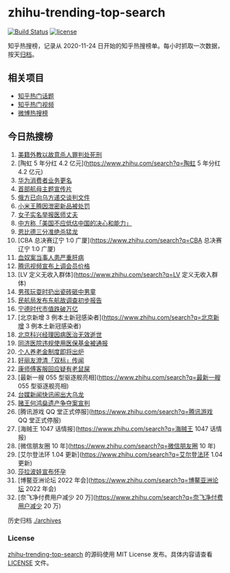 # zhihu-trending-top-search

[![Build Status](https://github.com/justjavac/zhihu-trending-top-search/workflows/ci/badge.svg?branch=main)](https://github.com/justjavac/zhihu-trending-top-search/actions)
[![license](https://img.shields.io/github/license/justjavac/zhihu-trending-top-search)](https://github.com/justjavac/zhihu-trending-top-search/blob/main/LICENSE)

知乎热搜榜，记录从 2020-11-24 日开始的知乎热搜榜单。每小时抓取一次数据，按天[归档](./archives)。

## 相关项目

- [知乎热门话题](https://github.com/justjavac/zhihu-trending-hot-questions)
- [知乎热门视频](https://github.com/justjavac/zhihu-trending-hot-video)
- [微博热搜榜](https://github.com/justjavac/weibo-trending-hot-search)

## 今日热搜榜

<!-- BEGIN -->
<!-- 最后更新时间 Fri Apr 22 2022 18:13:41 GMT+0800 (China Standard Time) -->

1. [美籍外教以故意杀人罪判处死刑](https://www.zhihu.com/search?q=美籍外教以故意杀人罪判处死刑)
1. [陶虹 5 年分红 4.2 亿元](https://www.zhihu.com/search?q=陶虹 5 年分红 4.2 亿元)
1. [华为消费者业务更名](https://www.zhihu.com/search?q=华为消费者业务更名)
1. [首部航母主题宣传片](https://www.zhihu.com/search?q=首部航母主题宣传片)
1. [俄方已向乌方递交谈判文件](https://www.zhihu.com/search?q=俄方已向乌方递交谈判文件)
1. [小米王腾因泄密新品被处罚](https://www.zhihu.com/search?q=小米王腾因泄密新品被处罚)
1. [女子实名举报医师丈夫](https://www.zhihu.com/search?q=女子实名举报医师丈夫)
1. [中方称「美国不应低估中国的决心和能力」](https://www.zhihu.com/search?q=中方称「美国不应低估中国的决心和能力」)
1. [恩比德三分准绝杀猛龙](https://www.zhihu.com/search?q=恩比德三分准绝杀猛龙)
1. [CBA 总决赛辽宁 1:0 广厦](https://www.zhihu.com/search?q=CBA 总决赛辽宁 1:0 广厦)
1. [血奴案当事人患严重肝病](https://www.zhihu.com/search?q=血奴案当事人患严重肝病)
1. [腾讯视频宣布上调会员价格](https://www.zhihu.com/search?q=腾讯视频宣布上调会员价格)
1. [LV 定义无收入群体](https://www.zhihu.com/search?q=LV 定义无收入群体)
1. [男孩玩耍时扔出瓷砖砸中男童](https://www.zhihu.com/search?q=男孩玩耍时扔出瓷砖砸中男童)
1. [民航局发布东航故调查初步报告](https://www.zhihu.com/search?q=民航局发布东航故调查初步报告)
1. [宁德时代市值跌破万亿](https://www.zhihu.com/search?q=宁德时代市值跌破万亿)
1. [北京新增 3 例本土新冠感染者](https://www.zhihu.com/search?q=北京新增 3 例本土新冠感染者)
1. [北京科兴经理因病医治无效逝世](https://www.zhihu.com/search?q=北京科兴经理因病医治无效逝世)
1. [同济医院违规使用医保基金被通报](https://www.zhihu.com/search?q=同济医院违规使用医保基金被通报)
1. [个人养老金制度即将出炉](https://www.zhihu.com/search?q=个人养老金制度即将出炉)
1. [好丽友澄清「双标」传闻](https://www.zhihu.com/search?q=好丽友澄清「双标」传闻)
1. [康师傅客服回应疑有老鼠屎](https://www.zhihu.com/search?q=康师傅客服回应疑有老鼠屎)
1. [最新一艘 055 型驱逐舰亮相](https://www.zhihu.com/search?q=最新一艘 055 型驱逐舰亮相)
1. [台媒新闻快讯闹出大乌龙](https://www.zhihu.com/search?q=台媒新闻快讯闹出大乌龙)
1. [赌王何鸿燊遗产争夺案宣判](https://www.zhihu.com/search?q=赌王何鸿燊遗产争夺案宣判)
1. [腾讯游戏 QQ 堂正式停服](https://www.zhihu.com/search?q=腾讯游戏 QQ 堂正式停服)
1. [海贼王 1047 话情报](https://www.zhihu.com/search?q=海贼王 1047 话情报)
1. [微信朋友圈 10 年](https://www.zhihu.com/search?q=微信朋友圈 10 年)
1. [艾尔登法环 1.04 更新](https://www.zhihu.com/search?q=艾尔登法环 1.04 更新)
1. [莎拉波娃宣布怀孕](https://www.zhihu.com/search?q=莎拉波娃宣布怀孕)
1. [博鳌亚洲论坛 2022 年会](https://www.zhihu.com/search?q=博鳌亚洲论坛 2022 年会)
1. [奈飞净付费用户减少 20 万](https://www.zhihu.com/search?q=奈飞净付费用户减少 20 万)

<!-- END -->

历史归档 [./archives](./archives)

### License

[zhihu-trending-top-search](https://github.com/justjavac/zhihu-trending-top-search)
的源码使用 MIT License 发布。具体内容请查看 [LICENSE](./LICENSE) 文件。
